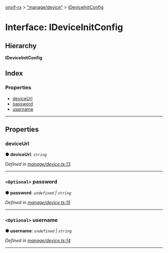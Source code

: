 [onvif-rx](../README.md) > ["manage/device"](../modules/_manage_device_.md) > [IDeviceInitConfig](../interfaces/_manage_device_.ideviceinitconfig.md)

# Interface: IDeviceInitConfig

## Hierarchy

**IDeviceInitConfig**

## Index

### Properties

* [deviceUrl](_manage_device_.ideviceinitconfig.md#deviceurl)
* [password](_manage_device_.ideviceinitconfig.md#password)
* [username](_manage_device_.ideviceinitconfig.md#username)

---

## Properties

<a id="deviceurl"></a>

###  deviceUrl

**● deviceUrl**: *`string`*

*Defined in [manage/device.ts:13](https://github.com/patrickmichalina/onvif-rx/blob/3ab1739/src/manage/device.ts#L13)*

___
<a id="password"></a>

### `<Optional>` password

**● password**: *`undefined` \| `string`*

*Defined in [manage/device.ts:15](https://github.com/patrickmichalina/onvif-rx/blob/3ab1739/src/manage/device.ts#L15)*

___
<a id="username"></a>

### `<Optional>` username

**● username**: *`undefined` \| `string`*

*Defined in [manage/device.ts:14](https://github.com/patrickmichalina/onvif-rx/blob/3ab1739/src/manage/device.ts#L14)*

___

